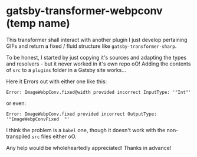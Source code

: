 # gatsby-transformer-webpconv (temp name)

This transformer shall interact with another plugin I just develop pertaining 
GIFs and return a fixed / fluid structure like `gatsby-transformer-sharp`.

To be honest, I started by just copying it's sources and adapting the types and
resolvers - but it never worked in it's own repo oO!
Adding the contents of `src` to a `plugins` folder in a Gatsby site works...

Here it Errors out with either one like this:

```error
Error: ImageWebpConv.fixed@width provided incorrect InputType: '"Int"'
```

or even:

```error
Error: ImageWebpConv.fixed provided incorrect OutputType: '"ImageWebpConvFixed  "'
```

I think the problem is a `babel` one, though it doesn't work with the 
non-transpiled `src` files either oO.

Any help would be wholeheartedly appreciated!
Thanks in advance!  